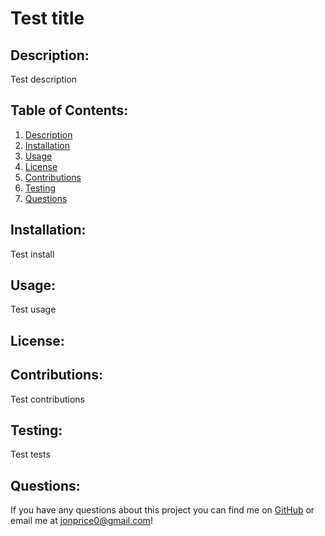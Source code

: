 # Test title


<a name="description"></a>
## Description:

Test description

## Table of Contents:
1. [Description](#description)
2. [Installation](#installation)
3. [Usage](#usage)
4. [License](#license)
5. [Contributions](#contributions)
6. [Testing](#testing)
7. [Questions](#questions)

<a name="installation"></a>
## Installation:

Test install

<a name="usage"></a>
## Usage:

Test usage

<a name="license"></a>
## License:



<a name="contributions"></a>
## Contributions:

Test contributions

<a name="testing"></a>
## Testing:

Test tests

<a name="questions"></a>
## Questions:

If you have any questions about this project you can find me on [GitHub](https://github.com/jonprice0) or email me at jonprice0@gmail.com!

